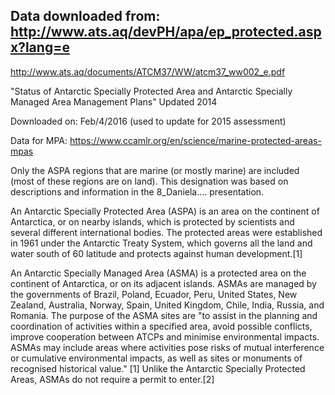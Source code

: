 ## Data downloaded from:  http://www.ats.aq/devPH/apa/ep_protected.aspx?lang=e
http://www.ats.aq/documents/ATCM37/WW/atcm37_ww002_e.pdf

"Status of Antarctic Specially Protected Area and Antarctic Specially Managed Area Management Plans"
Updated 2014

Downloaded on: Feb/4/2016 (used to update for 2015 assessment)

Data for MPA: https://www.ccamlr.org/en/science/marine-protected-areas-mpas

Only the ASPA regions that are marine (or mostly marine) are included (most of these regions are on land).  This designation was based on descriptions and information in the 8_Daniela.... presentation.

An Antarctic Specially Protected Area (ASPA) is an area on the continent of Antarctica, or on nearby islands, which is protected by scientists and several different international bodies. The protected areas were established in 1961 under the Antarctic Treaty System, which governs all the land and water south of 60 latitude and protects against human development.[1]

An Antarctic Specially Managed Area (ASMA) is a protected area on the continent of Antarctica, or on its adjacent islands. ASMAs are managed by the governments of Brazil, Poland, Ecuador, Peru, United States, New Zealand, Australia, Norway, Spain, United Kingdom, Chile, India, Russia, and Romania. The purpose of the ASMA sites are "to assist in the planning and coordination of activities within a specified area, avoid possible conflicts, improve cooperation between ATCPs and minimise environmental impacts. ASMAs may include areas where activities pose risks of mutual interference or cumulative environmental impacts, as well as sites or monuments of recognised historical value." [1] Unlike the Antarctic Specially Protected Areas, ASMAs do not require a permit to enter.[2]